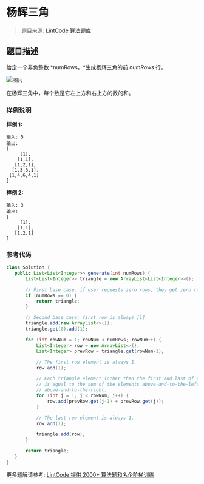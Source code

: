 # 杨辉三角
 > 题目来源: [LintCode 算法题库](https://www.lintcode.com/problem/pascals-triangle/?utm_source=sc-github-wzz)
 ## 题目描述
 给定一个非负整数 *numRows，*生成杨辉三角的前 *numRows* 行。

![图片](https://media-cdn.jiuzhang.com/markdown/images/7/6/60e49d2e-9ffa-11e9-a15b-0242ac110002.jpg)

在杨辉三角中，每个数是它左上方和右上方的数的和。
 ### 样例说明
 **样例 1:**

```
输入: 5
输出:
[
     [1],
    [1,1],
   [1,2,1],
  [1,3,3,1],
 [1,4,6,4,1]
]
```

**样例 2:**

```
输入: 3
输出:
[
     [1],
    [1,1],
   [1,2,1]
]
```


 ### 参考代码
 ```java
class Solution {
    public List<List<Integer>> generate(int numRows) {
        List<List<Integer>> triangle = new ArrayList<List<Integer>>();

        // First base case; if user requests zero rows, they get zero rows.
        if (numRows == 0) {
            return triangle;
        }

        // Second base case; first row is always [1].
        triangle.add(new ArrayList<>());
        triangle.get(0).add(1);

        for (int rowNum = 1; rowNum < numRows; rowNum++) {
            List<Integer> row = new ArrayList<>();
            List<Integer> prevRow = triangle.get(rowNum-1);

            // The first row element is always 1.
            row.add(1);

            // Each triangle element (other than the first and last of each row)
            // is equal to the sum of the elements above-and-to-the-left and
            // above-and-to-the-right.
            for (int j = 1; j < rowNum; j++) {
                row.add(prevRow.get(j-1) + prevRow.get(j));
            }

            // The last row element is always 1.
            row.add(1);

            triangle.add(row);
        }

        return triangle;
    }
}
```
 更多题解请参考: [LintCode 提供 2000+ 算法题和名企阶梯训练](https://www.lintcode.com/problem/?utm_source=sc-github-wzz)